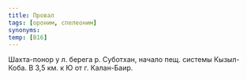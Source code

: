 ```yaml
---
title: Провал
tags: [ороним, спелеоним]
synonyms:
temp: [В16]
---
```


Шахта-понор у л. берега р. Суботхан, начало пещ. системы Кызыл-Коба. В 3,5 км. к
Ю от г. Калан-Баир.
